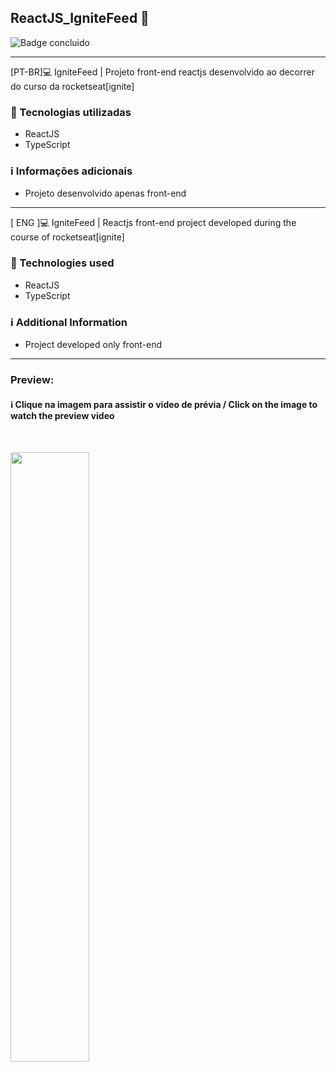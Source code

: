 <h2>ReactJS_IgniteFeed 🚀</h2>

![Badge concluido](https://img.shields.io/static/v1?label=STATUS&message=Concluded&color=GREEN&style=for-the-badge)

<hr>
[PT-BR]💻 IgniteFeed | Projeto front-end reactjs desenvolvido ao decorrer do curso da rocketseat[ignite]

<h3>🚀 Tecnologias utilizadas </h3>
<ul>
  <li> ReactJS </li>
  <li> TypeScript </li>
</ul>
<h3>ℹ️ Informações adicionais </h3>
<ul>
  <li>Projeto desenvolvido apenas front-end</li>
 </ul>
<hr>

[ ENG ]💻 IgniteFeed | Reactjs front-end project developed during the course of rocketseat[ignite]

<h3>🚀 Technologies used </h3>
<ul>
  <li> ReactJS </li>
  <li> TypeScript </li>
</ul>
<h3>ℹ️ Additional Information </h3>
<ul>
  <li>Project developed only front-end</li>
 </ul>

<hr>
<h3>Preview:</h3>
<h4>ℹ️ Clique na imagem para assistir o video de prévia / Click on the image to watch the preview video<h4>
  
<br>
  
[<img src="https://global-uploads.webflow.com/61d83a2ebb0ae01ab96e841a/62d86b52dd890b4acef46ec3_OG-ignite.jpg" width="50%">](https://youtu.be/WC-4w8qH9EI)

